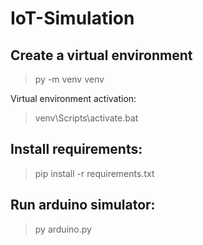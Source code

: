 # IoT-Simulation

## Create a virtual environment
> py -m venv venv

Virtual environment activation:
> venv\Scripts\activate.bat

## Install requirements:
> pip install -r requirements.txt

## Run arduino simulator:
> py arduino.py
